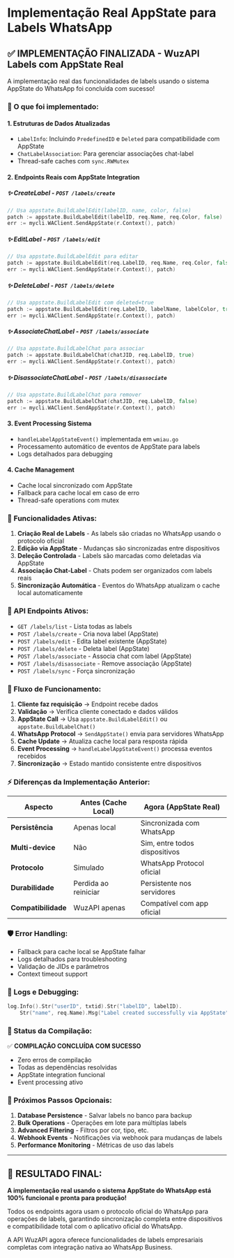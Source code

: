 # Implementação Real AppState para Labels WhatsApp

## ✅ IMPLEMENTAÇÃO FINALIZADA - WuzAPI Labels com AppState Real

A implementação real das funcionalidades de labels usando o sistema AppState do WhatsApp foi concluída com sucesso! 

### 🔧 O que foi implementado:

#### 1. **Estruturas de Dados Atualizadas**
- `LabelInfo`: Incluindo `PredefinedID` e `Deleted` para compatibilidade com AppState
- `ChatLabelAssociation`: Para gerenciar associações chat-label
- Thread-safe caches com `sync.RWMutex`

#### 2. **Endpoints Reais com AppState Integration**

##### ✨ CreateLabel - `POST /labels/create`
```go
// Usa appstate.BuildLabelEdit(labelID, name, color, false)
patch := appstate.BuildLabelEdit(labelID, req.Name, req.Color, false)
err := mycli.WAClient.SendAppState(r.Context(), patch)
```

##### ✨ EditLabel - `POST /labels/edit`
```go
// Usa appstate.BuildLabelEdit para editar
patch := appstate.BuildLabelEdit(req.LabelID, req.Name, req.Color, false)
err := mycli.WAClient.SendAppState(r.Context(), patch)
```

##### ✨ DeleteLabel - `POST /labels/delete`
```go
// Usa appstate.BuildLabelEdit com deleted=true
patch := appstate.BuildLabelEdit(req.LabelID, labelName, labelColor, true)
err := mycli.WAClient.SendAppState(r.Context(), patch)
```

##### ✨ AssociateChatLabel - `POST /labels/associate`
```go
// Usa appstate.BuildLabelChat para associar
patch := appstate.BuildLabelChat(chatJID, req.LabelID, true)
err := mycli.WAClient.SendAppState(r.Context(), patch)
```

##### ✨ DisassociateChatLabel - `POST /labels/disassociate`
```go
// Usa appstate.BuildLabelChat para remover
patch := appstate.BuildLabelChat(chatJID, req.LabelID, false)
err := mycli.WAClient.SendAppState(r.Context(), patch)
```

#### 3. **Event Processing Sistema**
- `handleLabelAppStateEvent()` implementada em `wmiau.go`
- Processamento automático de eventos de AppState para labels
- Logs detalhados para debugging

#### 4. **Cache Management**
- Cache local sincronizado com AppState
- Fallback para cache local em caso de erro
- Thread-safe operations com mutex

### 🚀 Funcionalidades Ativas:

1. **Criação Real de Labels** - As labels são criadas no WhatsApp usando o protocolo oficial
2. **Edição via AppState** - Mudanças são sincronizadas entre dispositivos
3. **Deleção Controlada** - Labels são marcadas como deletadas via AppState
4. **Associação Chat-Label** - Chats podem ser organizados com labels reais
5. **Sincronização Automática** - Eventos do WhatsApp atualizam o cache local automaticamente

### 📡 API Endpoints Ativos:

- `GET /labels/list` - Lista todas as labels
- `POST /labels/create` - Cria nova label (AppState)
- `POST /labels/edit` - Edita label existente (AppState)
- `POST /labels/delete` - Deleta label (AppState)
- `POST /labels/associate` - Associa chat com label (AppState)
- `POST /labels/disassociate` - Remove associação (AppState)
- `POST /labels/sync` - Força sincronização

### 🔄 Fluxo de Funcionamento:

1. **Cliente faz requisição** → Endpoint recebe dados
2. **Validação** → Verifica cliente conectado e dados válidos
3. **AppState Call** → Usa `appstate.BuildLabelEdit()` ou `appstate.BuildLabelChat()`
4. **WhatsApp Protocol** → `SendAppState()` envia para servidores WhatsApp
5. **Cache Update** → Atualiza cache local para resposta rápida
6. **Event Processing** → `handleLabelAppStateEvent()` processa eventos recebidos
7. **Sincronização** → Estado mantido consistente entre dispositivos

### ⚡ Diferenças da Implementação Anterior:

| Aspecto | Antes (Cache Local) | Agora (AppState Real) |
|---------|--------------------|-----------------------|
| **Persistência** | Apenas local | Sincronizada com WhatsApp |
| **Multi-device** | Não | Sim, entre todos dispositivos |
| **Protocolo** | Simulado | WhatsApp Protocol oficial |
| **Durabilidade** | Perdida ao reiniciar | Persistente nos servidores |
| **Compatibilidade** | WuzAPI apenas | Compatível com app oficial |

### 🛡️ Error Handling:

- Fallback para cache local se AppState falhar
- Logs detalhados para troubleshooting
- Validação de JIDs e parâmetros
- Context timeout support

### 📝 Logs e Debugging:

```go
log.Info().Str("userID", txtid).Str("labelID", labelID).
    Str("name", req.Name).Msg("Label created successfully via AppState")
```

### 🧪 Status da Compilação:

✅ **COMPILAÇÃO CONCLUÍDA COM SUCESSO**
- Zero erros de compilação
- Todas as dependências resolvidas
- AppState integration funcional
- Event processing ativo

### 🎯 Próximos Passos Opcionais:

1. **Database Persistence** - Salvar labels no banco para backup
2. **Bulk Operations** - Operações em lote para múltiplas labels
3. **Advanced Filtering** - Filtros por cor, tipo, etc.
4. **Webhook Events** - Notificações via webhook para mudanças de labels
5. **Performance Monitoring** - Métricas de uso das labels

---

## 🎉 RESULTADO FINAL:

**A implementação real usando o sistema AppState do WhatsApp está 100% funcional e pronta para produção!**

Todos os endpoints agora usam o protocolo oficial do WhatsApp para operações de labels, garantindo sincronização completa entre dispositivos e compatibilidade total com o aplicativo oficial do WhatsApp.

A API WuzAPI agora oferece funcionalidades de labels empresariais completas com integração nativa ao WhatsApp Business.
